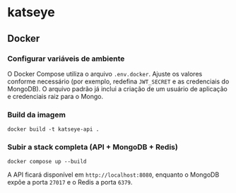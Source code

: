 # katseye

## Docker

### Configurar variáveis de ambiente

O Docker Compose utiliza o arquivo `.env.docker`. Ajuste os valores conforme necessário (por exemplo, redefina `JWT_SECRET` e as credenciais do MongoDB). O arquivo padrão já inclui a criação de um usuário de aplicação e credenciais raiz para o Mongo.

### Build da imagem

```
docker build -t katseye-api .
```

### Subir a stack completa (API + MongoDB + Redis)

```
docker compose up --build
```

A API ficará disponível em `http://localhost:8080`, enquanto o MongoDB expõe a porta `27017` e o Redis a porta `6379`.
